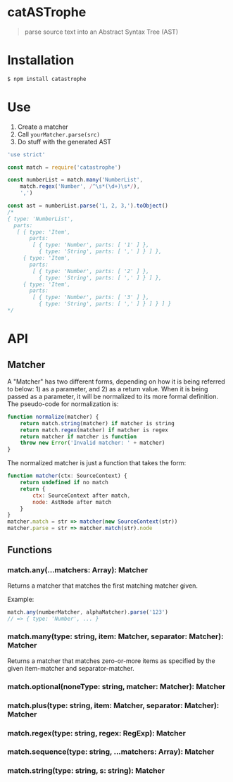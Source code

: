 # catASTrophe

> parse source text into an Abstract Syntax Tree (AST)

# Installation

```sh
$ npm install catastrophe
```

# Use

1. Create a matcher
2. Call `yourMatcher.parse(src)`
3. Do stuff with the generated AST

```js
'use strict'

const match = require('catastrophe')

const numberList = match.many('NumberList',
	match.regex('Number', /^\s*(\d+)\s*/),
	',')

const ast = numberList.parse('1, 2, 3,').toObject()
/*
{ type: 'NumberList',
  parts:
   [ { type: 'Item',
       parts:
        [ { type: 'Number', parts: [ '1' ] },
          { type: 'String', parts: [ ',' ] } ] },
     { type: 'Item',
       parts:
        [ { type: 'Number', parts: [ '2' ] },
          { type: 'String', parts: [ ',' ] } ] },
     { type: 'Item',
       parts:
        [ { type: 'Number', parts: [ '3' ] },
          { type: 'String', parts: [ ',' ] } ] } ] }
*/
```

# API

## Matcher

A "Matcher" has two different forms, depending on how it is being referred to below: 1) as a parameter, and 2) as a return value.  When it is being passed as a parameter, it will be normalized to its more formal definition.  The pseudo-code for normalization is:

```js
function normalize(matcher) {
	return match.string(matcher) if matcher is string
	return match.regex(matcher) if matcher is regex
	return matcher if matcher is function
	throw new Error('Invalid matcher: ' + matcher)
}
```

The normalized matcher is just a function that takes the form:

```js
function matcher(ctx: SourceContext) {
	return undefined if no match
	return {
		ctx: SourceContext after match,
		node: AstNode after match
	}
}
matcher.match = str => matcher(new SourceContext(str))
matcher.parse = str => matcher.match(str).node
```

## Functions

### match.any(...matchers: Array<Matcher>): Matcher

Returns a matcher that matches the first matching matcher given.

Example:

```js
match.any(numberMatcher, alphaMatcher).parse('123')
// => { type: 'Number', ... }
```

### match.many(type: string, item: Matcher, separator: Matcher): Matcher

Returns a matcher that matches zero-or-more items as specified by the given item-matcher and separator-matcher.

### match.optional(noneType: string, matcher: Matcher): Matcher
### match.plus(type: string, item: Matcher, separator: Matcher): Matcher
### match.regex(type: string, regex: RegExp): Matcher
### match.sequence(type: string, ...matchers: Array<Matcher>): Matcher
### match.string(type: string, s: string): Matcher
